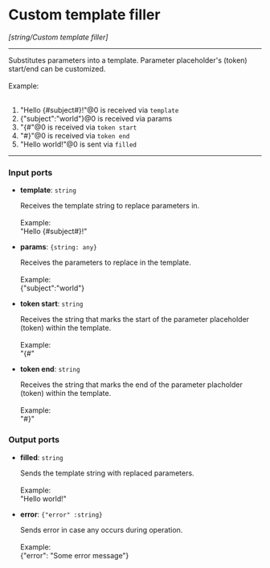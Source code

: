 # Custom template filler

_[string/Custom template filler]_

---

Substitutes parameters into a template. Parameter placeholder's (token) start/end can be customized.<br>
<br>
Example:<br>
<br>
1. "Hello {#subject#}!"@0 is received via `template`<br>
2. {"subject":"world"}@0 is received via params<br>
3. "{#"@0 is received via `token start`<br>
4. "#}"@0 is received via `token end`<br>
5. "Hello world!"@0 is sent via `filled`<br>

---

### Input ports

* __template__: ` string `

    Receives the template string to replace parameters in.<br>
    <br>
    Example:<br>
    "Hello {#subject#}!"<br>


* __params__: ` {string: any} `

    Receives the parameters to replace in the template.<br>
    <br>
    Example: <br>
    {"subject":"world"}<br>


* __token start__: ` string `

    Receives the string that marks the start of the parameter placeholder (token) within the template.<br>
    <br>
    Example:<br>
    "{#"<br>


* __token end__: ` string `

    Receives the string that marks the end of the parameter placholder (token) within the template.<br>
    <br>
    Example:<br>
    "#}"<br>

### Output ports

* __filled__: ` string `

    Sends the template string with replaced parameters.<br>
    <br>
    Example:<br>
    "Hello world!"<br>


* __error__: ` {"error" :string} `

    Sends error in case any occurs during operation.<br>
    <br>
    Example: <br>
    {"error": "Some error message"}<br>

